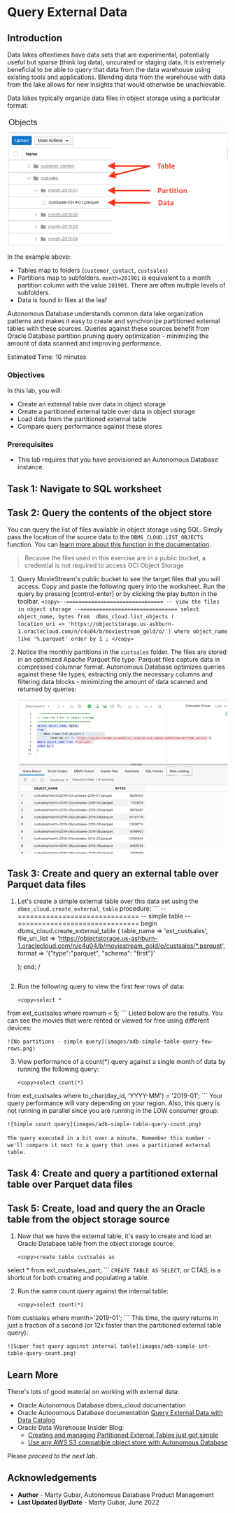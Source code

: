 # Query External Data

## Introduction

Data lakes oftentimes have data sets that are experimental, potentially useful but sparse (think log data), uncurated or staging data. It is extremely beneficial to be able to query that data from the data warehouse using existing tools and applications. Blending data from the warehouse with data from the lake allows for new insights that would otherwise be unachievable. 

Data lakes typically organize data files in object storage using a particular format:
    
![Tables and partitions in object store](images/obj-organization.png)

In the example above:
* Tables map to folders (`customer_contact`, `custsales`)
* Partitions map to subfolders. `month=201901` is equivalent to a month partition column with the value `201901`. There are often multiple levels of subfolders.
* Data is found in files at the leaf

Autonomous Database understands common data lake organization patterns and makes it easy to create and synchronize partitioned external tables with these sources. Queries against these sources benefit from Oracle Database partition pruning query optimization - minimizing the amount of data scanned and improving performance.

Estimated Time: 10 minutes

### Objectives

In this lab, you will:
* Create an external table over data in object storage
* Create a partitioned external table over data in object storage
* Load data from the partitioned external table
* Compare query performance against these stores

### Prerequisites

- This lab requires that you have provisioned an Autonomous Database instance.

## Task 1: Navigate to SQL worksheet
[](include:adb-goto-sql-worksheet.md)

## Task 2: Query the contents of the object store 
[](query-object-store-contents-with-sql.md)

You can query the list of files available in object storage using SQL. Simply pass the location of the source data to the ``DBMS_CLOUD.LIST_OBJECTS`` function. You can [learn more about this function in the documentation](https://docs.oracle.com/en/cloud/paas/autonomous-database/adbsa/dbms-cloud-subprograms.html#GUID-52801F96-8280-4FE0-8782-E194F4360E6F). 

> Because the files used in this exercise are in a public bucket, a credential is not required to access OCI Object Storage

1. Query MovieStream's public bucket to see the target files that you will access. Copy and paste the following query into the worksheet. Run the query by pressing [control-enter] or by clicking the play button in the toolbar. 
        ```
    <copy>--===============================
-- view the files in object storage
--===============================
select object_name, bytes
from 
    dbms_cloud.list_objects (            
        location_uri => 'https://objectstorage.us-ashburn-1.oraclecloud.com/n/c4u04/b/moviestream_gold/o/')
where object_name like '%.parquet'
order by 1
;
    </copy>
        ```

2. Notice the monthly partitions in the ``custsales`` folder. The files are stored in an optimized Apache Parquet file type. Parquet files capture data in compressed columnar format. Autonomous Database optimizes queries against these file types, extracting only the necessary columns and filtering data blocks - minimizing the amount of data scanned and returned by queries:

    ![Object storage listing](images/adb-obj-store-query-list.png)

## Task 3: Create and query an external table over Parquet data files

1. Let's create a simple external table over this data set using the ``dbms_cloud.create_external_table`` procedure:
        ```
        <copy>--==============================
-- simple table
--==============================
begin
    dbms_cloud.create_external_table
    (
    table_name => 'ext_custsales',
    file_uri_list => 'https://objectstorage.us-ashburn-1.oraclecloud.com/n/c4u04/b/moviestream_gold/o/custsales/*.parquet',
    format => '{"type":"parquet", "schema": "first"}'

    );
end;
/
    </copy>
    ```
2. Run the following query to view the first few rows of data:
    ```
    <copy>select *
from ext_custsales where rownum < 5;
    </copy>
    ```
    Listed below are the results. You can see the movies that were rented or viewed for free using different devices:

    ![No partitions - simple query](images/adb-simple-table-query-few-rows.png)

3. View performance of a count(*) query against a single month of data by running the following query:
    ```
    <copy>select count(*) 
from ext_custsales
where to_char(day_id, 'YYYY-MM') = '2019-01';
    </copy>
    ```
    Your query performance will vary depending on your region. Also, this query is not running in parallel since you are running in the LOW consumer group:
    
    ![Simple count query](images/adb-simple-table-query-count.png)

    The query executed in a bit over a minute. Remember this number - we'll compare it next to a query that uses a partitioned external table.

## Task 4: Create and query a partitioned external table over Parquet data files
[](include:adb-use-partitioned-external-table-body.md)

## Task 5: Create, load and query the an Oracle table from the object storage source

1. Now that we have the external table, it's easy to create and load an Oracle Database table from the object storage source:
    ```
    <copy>create table custsales as
select * from ext_custsales_part;
    </copy>
    ```
    ``CREATE TABLE AS SELECT``, or CTAS, is a shortcut for both creating and populating a table.

2. Run the same count query against the internal table:
    ```
    <copy>select count(*) 
from custsales
where month='2019-01';
    </copy>
    ```
    This time, the query returns in just a fraction of a second (or 12x faster than the partitioned external table query):

    ![Super fast query against internal table](images/adb-simple-int-table-query-count.png)

## Learn More
There's lots of good material on working with external data:
* Oracle Autonomous Database dbms_cloud documentation
* Oracle Autonomous Database documentation [Query External Data with Data Catalog](https://docs.oracle.com/en/cloud/paas/autonomous-database/adbsa/query-external-data-catalog.html#GUID-480FAF23-453D-4B15-BF92-8435805EB8A5)
* Oracle Data Warehouse Insider Blog: 
    * [Creating and managing Partitioned External Tables just got simple](https://blogs.oracle.com/post/simplified-partitioning-xt)
    * [Use any AWS S3 compatible object store with Autonomous Database](https://blogs.oracle.com/datawarehousing/post/use-any-aws-s3-compatible-object-store-with-autonomous-database)

Please *proceed to the next lab*.

## Acknowledgements

* **Author** - Marty Gubar, Autonomous Database Product Management
* **Last Updated By/Date** - Marty Gubar, June 2022
